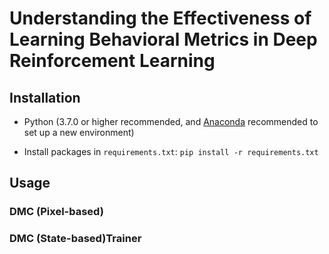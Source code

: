 # Understanding the Effectiveness of Learning Behavioral Metrics in Deep Reinforcement Learning
## Installation
- Python (3.7.0 or higher recommended, and [Anaconda](https://www.anaconda.com/) recommended to set up a new environment)

- Install packages in `requirements.txt`: `pip install -r requirements.txt`


## Usage

### DMC (Pixel-based)

### DMC (State-based)Trainer

